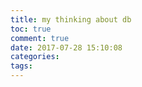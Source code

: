 ```yaml
---
title: my thinking about db
toc: true
comment: true
date: 2017-07-28 15:10:08
categories:
tags:
---
```







<!--more-->
